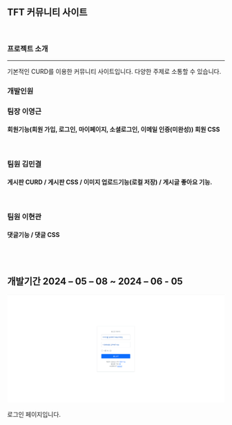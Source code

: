 ## TFT 커뮤니티 사이트

<br>

### 프로젝트 소개
---
기본적인 CURD를 이용한 커뮤니티 사이트입니다.
다양한 주제로 소통할 수 있습니다.


### 개발인원
### 팀장 이영근
#### 회원기능(회원 가입, 로그인, 마이페이지, 소셜로그인, 이메일 인증(미완성)) 회원 CSS

<br>

### 팀원 김민결 
#### 게시판 CURD / 게시판 CSS  /  이미지 업로드기능(로컬 저장) / 게시글 좋아요 기능.

<br>

### 팀원 이현관
#### 댓글기능  / 댓글 CSS


<br>
<br>

## 개발기간 2024 – 05 – 08 ~ 2024 – 06 - 05


![로그인](https://github.com/LeeYoungGeun/TFT/blob/main/login.png)

로그인 페이지입니다.
